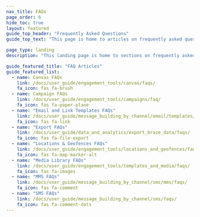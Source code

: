 ```yaml
---
nav_title: FAQs
page_order: 6
hide_toc: true
layout: featured
guide_top_header: "Frequently Asked Questions"
guide_top_text: "This page is home to articles on frequently asked questions about the Braze Dashboard and its features."

page_type: landing
description: "This landing page is home to sections on frequently asked questions about the Braze Dashboard and its features."

guide_featured_title: "FAQ Articles"
guide_featured_list:
  - name: Canvas FAQs
    link: /docs/user_guide/engagement_tools/canvas/faqs/
    fa_icon: fas fa-brush
  - name: Campaign FAQs
    link: /docs/user_guide/engagement_tools/campaigns/faq/
    fa_icon: fas fa-paper-plane
  - name: "Email and Link Templates FAQs"
    link: /docs/user_guide/message_building_by_channel/email/templates/faq/
    fa_icon: fas fa-link
  - name: "Export FAQs"
    link: /docs/user_guide/data_and_analytics/export_braze_data/faqs/
    fa_icon: fas fa-file-export
  - name: "Locations & Geofences FAQs"
    link: /docs/user_guide/engagement_tools/locations_and_geofences/faqs/
    fa_icon: fas fa-map-marker-alt
  - name: "Media Library FAQs"
    link: /docs/user_guide/engagement_tools/templates_and_media/faqs/
    fa_icon: fas fa-images
  - name: "MMS FAQs"
    link: /docs/user_guide/message_building_by_channel/sms/mms/faqs/
    fa_icon: fas fa-comment
  - name: "SMS FAQs"
    link: /docs/user_guide/message_building_by_channel/sms/faqs/
    fa_icon: fas fa-comment-dots
---
```


<br>